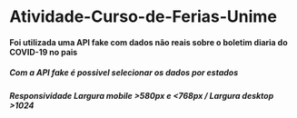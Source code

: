 # Atividade-Curso-de-Ferias-Unime

#### Foi utilizada uma API fake com dados não reais sobre o boletim diaria do COVID-19 no pais
##### Com a API fake é possivel selecionar os dados por estados
##### Responsividade Largura mobile >580px e <768px / Largura desktop >1024
